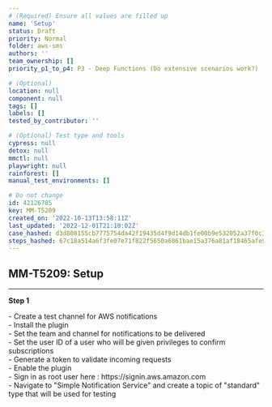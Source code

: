 ```yaml
---
# (Required) Ensure all values are filled up
name: 'Setup'
status: Draft
priority: Normal
folder: aws-sms
authors: ''
team_ownership: []
priority_p1_to_p4: P3 - Deep Functions (Do extensive scenarios work?)

# (Optional)
location: null
component: null
tags: []
labels: []
tested_by_contributor: ''

# (Optional) Test type and tools
cypress: null
detox: null
mmctl: null
playwright: null
rainforest: []
manual_test_environments: []

# Do not change
id: 42126785
key: MM-T5209
created_on: '2022-10-13T13:58:11Z'
last_updated: '2022-12-01T21:10:02Z'
case_hashed: d3d808155cb7775754da42f19435d4f9d14db1fe00b9e532052a37f0c3676144237cef8e9e818920b795eb5a3c1eb1bc
steps_hashed: 67c18a514a6f3fe07e71f822f5650a6861bae15a376a81af18465afe9a9ba0b053376804b0c3d1f44fc3bfdd819dbcf9
---
```


<!-- (Auto-generated) Based on frontmatter's "key" and "name" -->

## MM-T5209: Setup

---

**Step 1**

\- Create a test channel for AWS notifications\
\- Install the plugin\
\- Set the team and channel for notifications to be delivered\
\- Set the user ID of a user who will be given privileges to confirm subscriptions\
\- Generate a token to validate incoming requests\
\- Enable the plugin\
\- Sign in as root user here : https\://signin.aws.amazon.com\
\- Navigate to "Simple Notification Service" and create a topic of "standard" type that will be used for testing
